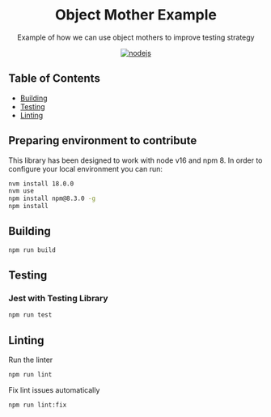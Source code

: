 <h1 align="center">Object Mother Example</h1>

<p align="center">
  Example of how we can use object mothers to improve testing strategy
</p>

<p align="center">
    <a href="https://github.com/AlbertHernandez/object-mother-example/actions/workflows/nodejs.yml?branch=main"><img src="https://github.com/AlbertHernandez/object-mother-example/actions/workflows/nodejs.yml/badge.svg?branch=main" alt="nodejs"/></a>
</p>

## Table of Contents

- [Building](#building)
- [Testing](#testing)
- [Linting](#linting)

## Preparing environment to contribute

This library has been designed to work with node v16 and npm 8. In order to configure your local environment you can run:

```bash
nvm install 18.0.0
nvm use
npm install npm@8.3.0 -g
npm install
```

## Building

```bash
npm run build
```

## Testing

### Jest with Testing Library

```bash
npm run test
```

## Linting

Run the linter

```bash
npm run lint
```

Fix lint issues automatically

```bash
npm run lint:fix
```
